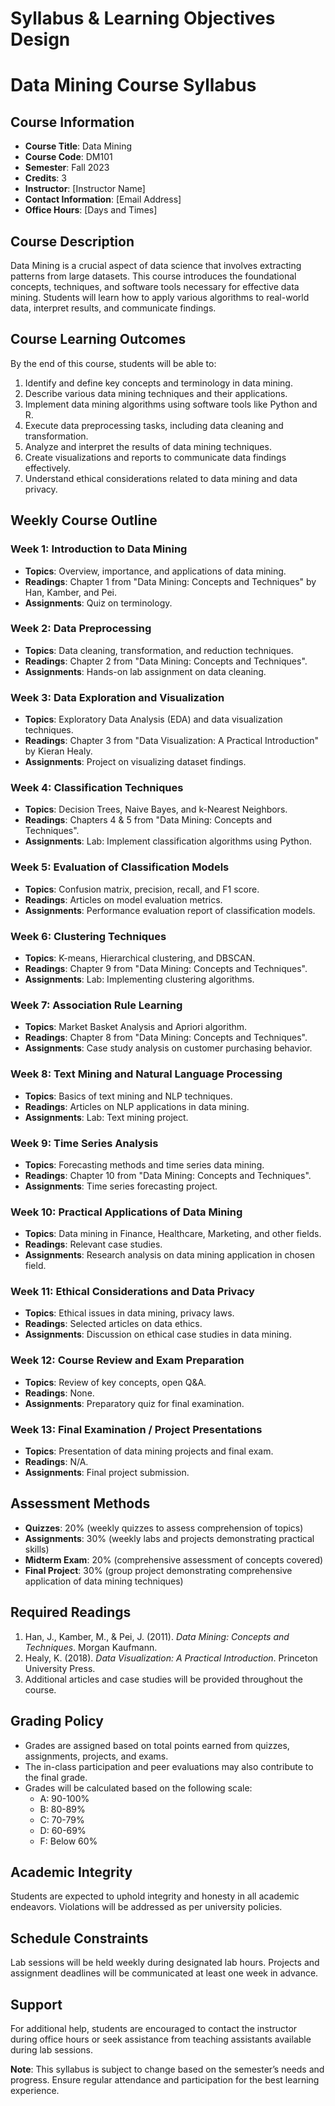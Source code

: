 Syllabus & Learning Objectives Design
=====================================

# Data Mining Course Syllabus

## Course Information
- **Course Title**: Data Mining
- **Course Code**: DM101
- **Semester**: Fall 2023
- **Credits**: 3
- **Instructor**: [Instructor Name]
- **Contact Information**: [Email Address]
- **Office Hours**: [Days and Times]

## Course Description
Data Mining is a crucial aspect of data science that involves extracting patterns from large datasets. This course introduces the foundational concepts, techniques, and software tools necessary for effective data mining. Students will learn how to apply various algorithms to real-world data, interpret results, and communicate findings.

## Course Learning Outcomes
By the end of this course, students will be able to:
1. Identify and define key concepts and terminology in data mining.
2. Describe various data mining techniques and their applications.
3. Implement data mining algorithms using software tools like Python and R.
4. Execute data preprocessing tasks, including data cleaning and transformation.
5. Analyze and interpret the results of data mining techniques.
6. Create visualizations and reports to communicate data findings effectively.
7. Understand ethical considerations related to data mining and data privacy.

## Weekly Course Outline
### Week 1: Introduction to Data Mining
- **Topics**: Overview, importance, and applications of data mining.
- **Readings**: Chapter 1 from "Data Mining: Concepts and Techniques" by Han, Kamber, and Pei.
- **Assignments**: Quiz on terminology.

### Week 2: Data Preprocessing
- **Topics**: Data cleaning, transformation, and reduction techniques.
- **Readings**: Chapter 2 from "Data Mining: Concepts and Techniques".
- **Assignments**: Hands-on lab assignment on data cleaning.

### Week 3: Data Exploration and Visualization
- **Topics**: Exploratory Data Analysis (EDA) and data visualization techniques.
- **Readings**: Chapter 3 from "Data Visualization: A Practical Introduction" by Kieran Healy.
- **Assignments**: Project on visualizing dataset findings.

### Week 4: Classification Techniques
- **Topics**: Decision Trees, Naive Bayes, and k-Nearest Neighbors.
- **Readings**: Chapters 4 & 5 from "Data Mining: Concepts and Techniques".
- **Assignments**: Lab: Implement classification algorithms using Python.

### Week 5: Evaluation of Classification Models
- **Topics**: Confusion matrix, precision, recall, and F1 score.
- **Readings**: Articles on model evaluation metrics.
- **Assignments**: Performance evaluation report of classification models.

### Week 6: Clustering Techniques
- **Topics**: K-means, Hierarchical clustering, and DBSCAN.
- **Readings**: Chapter 9 from "Data Mining: Concepts and Techniques".
- **Assignments**: Lab: Implementing clustering algorithms.

### Week 7: Association Rule Learning
- **Topics**: Market Basket Analysis and Apriori algorithm.
- **Readings**: Chapter 8 from "Data Mining: Concepts and Techniques".
- **Assignments**: Case study analysis on customer purchasing behavior.

### Week 8: Text Mining and Natural Language Processing
- **Topics**: Basics of text mining and NLP techniques.
- **Readings**: Articles on NLP applications in data mining.
- **Assignments**: Lab: Text mining project.

### Week 9: Time Series Analysis
- **Topics**: Forecasting methods and time series data mining.
- **Readings**: Chapter 10 from "Data Mining: Concepts and Techniques".
- **Assignments**: Time series forecasting project.

### Week 10: Practical Applications of Data Mining
- **Topics**: Data mining in Finance, Healthcare, Marketing, and other fields.
- **Readings**: Relevant case studies.
- **Assignments**: Research analysis on data mining application in chosen field.

### Week 11: Ethical Considerations and Data Privacy
- **Topics**: Ethical issues in data mining, privacy laws.
- **Readings**: Selected articles on data ethics.
- **Assignments**: Discussion on ethical case studies in data mining.

### Week 12: Course Review and Exam Preparation
- **Topics**: Review of key concepts, open Q&A.
- **Readings**: None.
- **Assignments**: Preparatory quiz for final examination.

### Week 13: Final Examination / Project Presentations
- **Topics**: Presentation of data mining projects and final exam.
- **Readings**: N/A.
- **Assignments**: Final project submission.

## Assessment Methods
- **Quizzes**: 20% (weekly quizzes to assess comprehension of topics)
- **Assignments**: 30% (weekly labs and projects demonstrating practical skills)
- **Midterm Exam**: 20% (comprehensive assessment of concepts covered)
- **Final Project**: 30% (group project demonstrating comprehensive application of data mining techniques)

## Required Readings
1. Han, J., Kamber, M., & Pei, J. (2011). *Data Mining: Concepts and Techniques*. Morgan Kaufmann.
2. Healy, K. (2018). *Data Visualization: A Practical Introduction*. Princeton University Press.
3. Additional articles and case studies will be provided throughout the course.

## Grading Policy
- Grades are assigned based on total points earned from quizzes, assignments, projects, and exams.
- The in-class participation and peer evaluations may also contribute to the final grade.
- Grades will be calculated based on the following scale:
  - A: 90-100%
  - B: 80-89%
  - C: 70-79%
  - D: 60-69%
  - F: Below 60%

## Academic Integrity
Students are expected to uphold integrity and honesty in all academic endeavors. Violations will be addressed as per university policies.

## Schedule Constraints
Lab sessions will be held weekly during designated lab hours. Projects and assignment deadlines will be communicated at least one week in advance.

## Support
For additional help, students are encouraged to contact the instructor during office hours or seek assistance from teaching assistants available during lab sessions.

**Note**: This syllabus is subject to change based on the semester’s needs and progress. Ensure regular attendance and participation for the best learning experience.